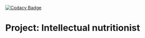 [![Codacy Badge](https://api.codacy.com/project/badge/Grade/dbebb52ea45847e2b0cf8e26b142cf54)](https://www.codacy.com/manual/GLissovskiy/inutrihelp?utm_source=github.com&amp;utm_medium=referral&amp;utm_content=GLissovskiy/inutrihelp&amp;utm_campaign=Badge_Grade)

Project: Intellectual nutritionist 
===================================